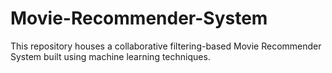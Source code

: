 # Movie-Recommender-System
This repository houses a collaborative filtering-based Movie Recommender System built using machine learning techniques.
